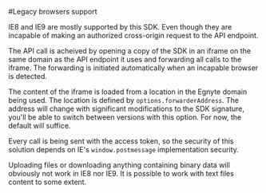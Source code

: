 #Legacy browsers support

IE8 and IE9 are mostly supported by this SDK. Even though they are incapable of making an authorized cross-origin request to the API endpoint.

The API call is acheived by opening a copy of the SDK in an iframe on the same domain as the API endpoint it uses and forwarding all calls to the iframe. The forwarding is initiated automatically when an incapable browser is detected.

The content of the iframe is loaded from a location in the Egnyte domain being used. The location is defined by `options.forwarderAddress`. The address will change with significant modifications to the SDK signature, you'll be able to switch between versions with this option. For now, the default will suffice. 

Every call is being sent with the access token, so the security of this solution depends on IE's `window.postmessage` implementation security. 

Uploading files or downloading anything containing binary data will obviously not work in IE8 nor IE9. It is possible to work with text files content to some extent.
